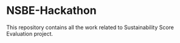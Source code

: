 # NSBE-Hackathon
This repository contains all the work related to Sustainability Score Evaluation project.
